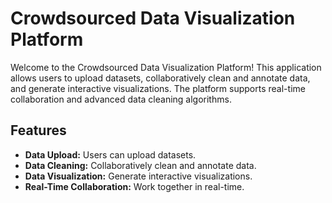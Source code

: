 # Crowdsourced Data Visualization Platform

Welcome to the Crowdsourced Data Visualization Platform! This application allows users to upload datasets, collaboratively clean and annotate data, and generate interactive visualizations. The platform supports real-time collaboration and advanced data cleaning algorithms.

## Features

- **Data Upload:** Users can upload datasets.
- **Data Cleaning:** Collaboratively clean and annotate data.
- **Data Visualization:** Generate interactive visualizations.
- **Real-Time Collaboration:** Work together in real-time.
